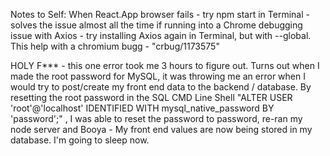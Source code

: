 Notes to Self:
When React.App browser fails - try npm start in Terminal - solves the issue almost all the time
if running into a Chrome debugging issue with Axios - try installing Axios again in Terminal, but with --global. This help with a chromium bugg - "crbug/1173575"

HOLY F\*\*\* - this one error took me 3 hours to figure out. Turns out when I made the root password for MySQL, it was throwing me an error when I would try to post/create my front end data to the backend / database. By resetting the root password in the SQL CMD Line Shell "ALTER USER 'root'@'localhost' IDENTIFIED WITH mysql_native_password BY 'password';" , I was able to reset the password to password, re-ran my node server and Booya - My front end values are now being stored in my database. I'm going to sleep now.
